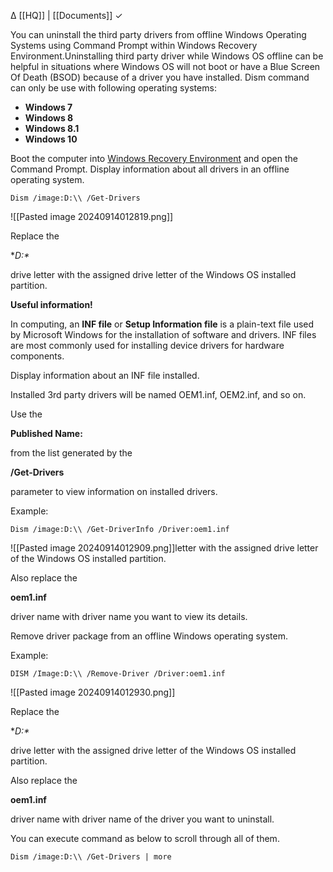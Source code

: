 ∆ [[HQ]] | [[Documents]] ✓

You can uninstall the third party drivers from offline Windows Operating Systems using Command Prompt within Windows Recovery Environment.Uninstalling third party driver while Windows OS offline can be helpful in situations where Windows OS will not boot or have a Blue Screen Of Death (BSOD) because of a driver you have installed. Dism command can only be use with following operating systems:

- **Windows 7**
- **Windows 8**
- **Windows 8.1**
- **Windows 10**

Boot the computer into [Windows Recovery Environment](http://www.bleepingcomputer.com/tutorials/start-the-windows-7-recovery-environment/) and open the Command Prompt. Display information about all drivers in an offline operating system.

```
Dism /image:D:\\ /Get-Drivers
```

![[Pasted image 20240914012819.png]]

Replace the

**D:\**

drive letter with the assigned drive letter of the Windows OS installed partition.

**Useful information!**

In computing, an **INF file** or **Setup Information file** is a plain-text file used by Microsoft Windows for the installation of software and drivers. INF files are most commonly used for installing device drivers for hardware components.

Display information about an INF file installed.

Installed 3rd party drivers will be named OEM1.inf, OEM2.inf, and so on.

Use the

**Published Name:**

from the list generated by the

**/Get-Drivers**

parameter to view information on installed drivers.

Example:

```
Dism /image:D:\\ /Get-DriverInfo /Driver:oem1.inf
```

![[Pasted image 20240914012909.png]]letter with the assigned drive letter of the Windows OS installed partition.

Also replace the

**oem1.inf**

driver name with driver name you want to view its details.

Remove driver package from an offline Windows operating system.

Example:

```
DISM /Image:D:\\ /Remove-Driver /Driver:oem1.inf
```

![[Pasted image 20240914012930.png]]

Replace the

**D:\**

drive letter with the assigned drive letter of the Windows OS installed partition.

Also replace the

**oem1.inf**

driver name with driver name of the driver you want to uninstall.

You can execute command as below to scroll through all of them.

```
Dism /image:D:\\ /Get-Drivers | more
```